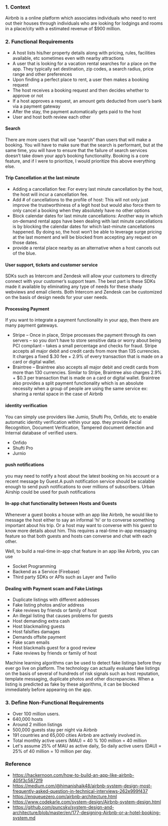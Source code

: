 ### 1. Context
Airbnb is a online platform which associates individuals who need to rent out their houses through individuals who are looking for lodgings and rooms in a place/city with a estimated revenue of $900 million.

### 2. Functional Requirements

+ A host lists his/her property details along with pricing, rules, facilities available, etc sometimes even with nearby attractions
+ A user that is looking for a vacation rental searches for a place on the app. They typically set destination, zip codes, a search radius, price range and other preferences
+ Upon finding a perfect place to rent, a user then makes a booking request
+ The host receives a booking request and then decides whether to approve or not
+ If a host approves a request, an amount gets deducted from user’s bank via a payment gateway
+ After the stay, the payment automatically gets paid to the host
+ User and host both review each other

#### Search
There are more users that will use “search” than users that will make a booking. You will have to make sure that the search is performant, but at the same time, you will have to ensure that the failure of search services doesn’t take down your app’s booking functionality. Booking is a core feature, and if I were to prioritize, I would prioritize this above everything else.

#### Trip Cancellation at the last minute
+ Adding a cancellation fee: For every last minute cancellation by the host, the host will incur a cancellation fee.
+ Add # of cancellations to the profile of host: This will not only just improve the trustworthiness of a legit host but would also force them to only cancel a booking when they absolutely have no other options
+ Block calendar dates for last minute cancellations: Another way in which on-demand rental apps have been dealing with last minute cancellations is by blocking the calendar dates for which last-minute cancellations happened. By doing so, the host won’t be able to leverage surge pricing at the last moment and will be blocked from accepting any request on those dates.
+ provide a rental place nearby as an alternative when a host cancels out of the blue.

#### User support, tickets and customer service
SDKs such as Intercom and Zendesk will allow your customers to directly connect with your customer’s support team. The best part is these SDKs made it available by eliminating any type of needs for these shady webviews and email clients. Both Intercom and Zendesk can be customized on the basis of design needs for your user needs.

#### Processing Payment 
If you want to integrate a payment functionality in your app, then there are many payment gateways.

 + Stripe – Once in place, Stripe processes the payment through its own servers – so you don’t have to store sensitive data or worry about being PCI compliant – takes a small percentage and checks for fraud. Stripe accepts all major debit and credit cards from more than 135 currencies. It charges a fixed $.30 fee + 2.9% of every transaction that is made on a card or digital wallet.
+ Braintree – Braintree also accepts all major debit and credit cards from more than 130 currencies. Similar to Stripe, Braintree also charges 2.9% + $0.3 per transaction that is made on a card or digital wallet. Braintree also provides a split payment functionality which is an absolute necessity when a group of people are using the same service ex: sharing a rental space in the case of Airbnb

#### identity verification
You can simply use providers like Jumio, Shufti Pro, Onfido, etc to enable automatic identity verification within your app.
they provide Facial Recognition, Document Verification, Tampered document detection and Internal database of verified users.
+ Onfido
+ Shufti Pro
+ Jurnio

#### push notifications
you may need to notify a host about the latest booking on his account or a recent message by Guest.A push notification service should be scalable enough to send push notifications to over millions of subscribers. Urban Airship could be used for push notifications

#### In-app chat functionality between Hosts and Guests
Whenever a guest books a house with an app like Airbnb, he would like to message the host either to say an informal ‘hi’ or to converse something important about his trip. Or a host may want to converse with his guest to know more details about him. This requires a real-time in-app messaging feature so that both guests and hosts can converse and chat with each other.

Well, to build a real-time in-app chat feature in an app like Airbnb, you can use
+ Socket Programming
+ Backend as a Service (Firebase)
+ Third party SDKs or APIs such as Layer and Twilio

#### Dealing with Payment scam and Fake Listings

+ Duplicate listings with different addresses
+ Fake listing photos and/or address
+ Fake reviews by friends or family of host
+ An illegal listing that causes problems for guests
+ Host demanding extra cash
+ Host blackmailing guests
+ Host falsifies damages
+ Demands offsite payment
+ Fake scam emails
+ Host blackmails guest for a good review
+ Fake reviews by friends or family of host

Machine learning algorithms can be used to detect fake listings before they ever go live on platform. The technology can actually evaluate fake listings on the basis of several of hundreds of risk signals such as host reputation, template messaging, duplicate photos and other discrepancies. When a listing is predicted as fake by these algorithms, it can be blocked immediately before appearing on the app.

### 3. Define Non-Functional Requirements 
- Over 100 million users.
- 640,000 hosts
- Around 2 million listings
- 500,000 guests stay per night via Airbnb
- 191 countries and 65,000 cities Airbnb are actively involved in.
- Total monthly active users  (MAU) = 40 % 100 million = 40 million
- Let's assume 25% of MAU as active daily, So daily active users (DAU) = 25% of 40 million = 10 million per day.


### Reference
- https://hackernoon.com/how-to-build-an-app-like-airbnb-405f3c5872f9
- https://medium.com/@himanishaik48/airbnb-system-design-most-frequently-asked-question-in-technical-interviews-262e999f437
- https://enqueuezero.com/airbnb-architecture.html
- https://www.codekarle.com/system-design/Airbnb-system-design.html
- https://github.com/puncsky/system-design-and-architecture/blob/master/en/177-designing-Airbnb-or-a-hotel-booking-system.md






